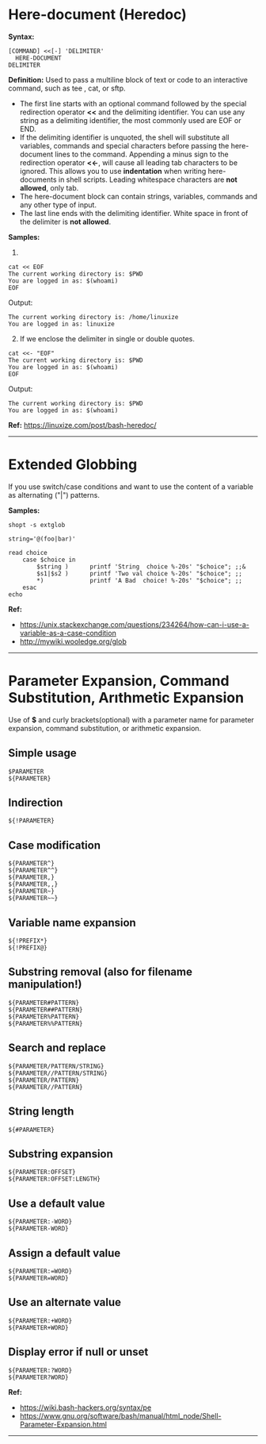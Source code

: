 # Here-document (Heredoc)

__Syntax:__
~~~
[COMMAND] <<[-] 'DELIMITER'
  HERE-DOCUMENT
DELIMITER
~~~
__Definition:__
Used to pass a multiline block of text or code to an interactive command, such as tee , cat, or sftp.

* The first line starts with an optional command followed by the special redirection operator __<<__ and the delimiting identifier.
  You can use any string as a delimiting identifier, the most commonly used are EOF or END.
* If the delimiting identifier is unquoted, the shell will substitute all variables, commands and special characters before passing the here-document lines to the command.
Appending a minus sign to the redirection operator __<<-__, will cause all leading tab characters to be ignored. This allows you to use __indentation__ when writing here-documents in shell scripts. Leading whitespace characters are __not allowed__, only tab.
* The here-document block can contain strings, variables, commands and any other type of input.
* The last line ends with the delimiting identifier. White space in front of the delimiter is __not allowed__.

__Samples:__

1.
~~~
cat << EOF
The current working directory is: $PWD
You are logged in as: $(whoami)
EOF
~~~
Output:
~~~
The current working directory is: /home/linuxize
You are logged in as: linuxize
~~~

2. If we enclose the delimiter in single or double quotes.

~~~
cat <<- "EOF"
The current working directory is: $PWD
You are logged in as: $(whoami)
EOF
~~~
Output:
~~~
The current working directory is: $PWD
You are logged in as: $(whoami)
~~~~

__Ref:__ https://linuxize.com/post/bash-heredoc/

---


# Extended Globbing

If you use switch/case conditions and want to use the content of a variable as alternating ("|") patterns.

__Samples:__

~~~
shopt -s extglob

string='@(foo|bar)'

read choice
    case $choice in
        $string )      printf 'String  choice %-20s' "$choice"; ;;&
        $s1|$s2 )      printf 'Two val choice %-20s' "$choice"; ;;
        *)             printf 'A Bad  choice! %-20s' "$choice"; ;;
    esac
echo
~~~


__Ref:__ 
* https://unix.stackexchange.com/questions/234264/how-can-i-use-a-variable-as-a-case-condition
* http://mywiki.wooledge.org/glob

---


# Parameter Expansion, Command Substitution, Arıthmetic Expansion 
Use of __$__ and curly brackets(optional) with a parameter name for parameter expansion, command substitution, or arithmetic expansion.
## Simple usage
```
$PARAMETER
${PARAMETER}
````
## Indirection
```
${!PARAMETER}
```
## Case modification
```
${PARAMETER^}
${PARAMETER^^}
${PARAMETER,}
${PARAMETER,,}
${PARAMETER~}
${PARAMETER~~}
```
## Variable name expansion
```
${!PREFIX*}
${!PREFIX@}
```
## Substring removal (also for filename manipulation!)
```
${PARAMETER#PATTERN}
${PARAMETER##PATTERN}
${PARAMETER%PATTERN}
${PARAMETER%%PATTERN}
```
## Search and replace
```
${PARAMETER/PATTERN/STRING}
${PARAMETER//PATTERN/STRING}
${PARAMETER/PATTERN}
${PARAMETER//PATTERN}
```
## String length
```
${#PARAMETER}
```
## Substring expansion
```
${PARAMETER:OFFSET}
${PARAMETER:OFFSET:LENGTH}
```
## Use a default value
```
${PARAMETER:-WORD}
${PARAMETER-WORD}
```
## Assign a default value
```
${PARAMETER:=WORD}
${PARAMETER=WORD}
```
## Use an alternate value
```
${PARAMETER:+WORD}
${PARAMETER+WORD}
```
## Display error if null or unset
```
${PARAMETER:?WORD}
${PARAMETER?WORD}
```
__Ref:__
* https://wiki.bash-hackers.org/syntax/pe
* https://www.gnu.org/software/bash/manual/html_node/Shell-Parameter-Expansion.html

---

